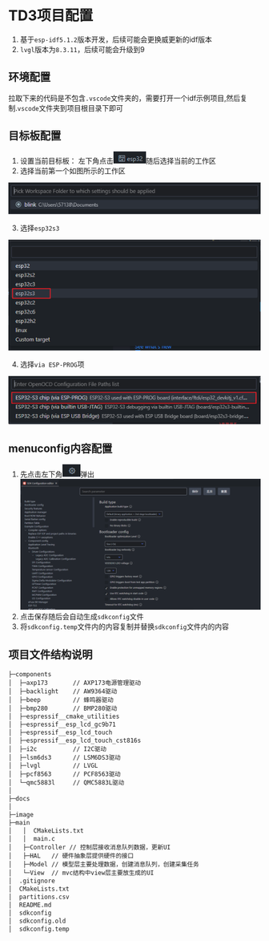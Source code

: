 # TD3项目配置

1. 基于`esp-idf5.1.2`版本开发，后续可能会更换威更新的idf版本
2. `lvgl`版本为`8.3.11`，后续可能会升级到9

## 环境配置
拉取下来的代码是不包含`.vscode`文件夹的，需要打开一个idf示例项目,然后复制.`vscode`文件夹到项目根目录下即可

## 目标板配置

1. 设置当前目标板：
左下角点击![1712058009707](image/README/1712058009707.png)随后选择当前的工作区
2. 选择当前第一个如图所示的工作区

![1712058081783](image/README/1712058081783.png)

3. 选择`esp32s3`

![1712058134787](image/README/1712058134787.png)

4. 选择`via ESP-PROG`项


![1712058185628](image/README/1712058185628.png)

## menuconfig内容配置

1. 先点击左下角![1712058290376](image/README/1712058290376.png)弹出![1712058337887](image/README/1712058337887.png)
2. 点击保存随后会自动生成`sdkconfig`文件
3. 将`sdkconfig.temp`文件内的内容复制并替换`sdkconfig`文件内的内容


## 项目文件结构说明

```
├─components
│  ├─axp173       // AXP173电源管理驱动
│  ├─backlight    // AW9364驱动 
│  ├─beep         // 蜂鸣器驱动
│  ├─bmp280       // BMP280驱动
│  ├─espressif__cmake_utilities          
│  ├─espressif__esp_lcd_gc9b71
│  ├─espressif__esp_lcd_touch        
│  ├─espressif__esp_lcd_touch_cst816s
│  ├─i2c          // I2C驱动
│  ├─lsm6ds3      // LSM6DS3驱动
│  ├─lvgl         // LVGL
│  ├─pcf8563      // PCF8563驱动
│  └─qmc5883l     // QMC5883L驱动
│              
├─docs
│              
├─image
├─main
│   │  CMakeLists.txt
│   │  main.c
│   ├─Controller // 控制层接收消息队列数据，更新UI
│   ├─HAL   // 硬件抽象层提供硬件的接口
│   ├─Model // 模型层主要处理数据，创建消息队列，创建采集任务
│   └─View  // mvc结构中view层主要放生成的UI
│  .gitignore
│  CMakeLists.txt
│  partitions.csv
│  README.md
│  sdkconfig
│  sdkconfig.old
│  sdkconfig.temp  
```

